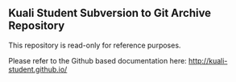 <h2>Kuali Student Subversion to Git Archive Repository</h2>

This repository is read-only for reference purposes.

Please refer to the Github based documentation here: http://kuali-student.github.io/

